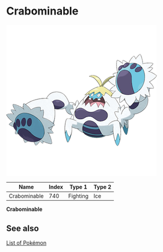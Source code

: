 # Crabominable


![Crabominable](images/740.png)

| **Name** | **Index** | **Type 1** | **Type 2** |
|----|----|----|----|
| Crabominable | 740 | Fighting | Ice  |

**Crabominable** 

## See also

[List of Pokémon](../pokemon.md)

